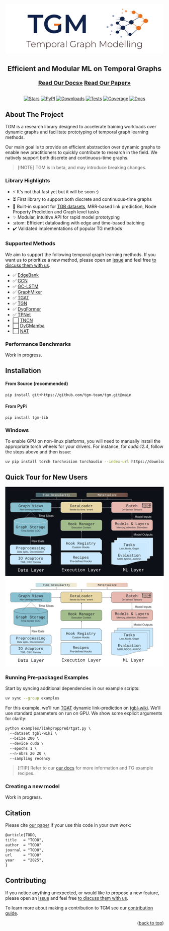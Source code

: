 <a id="readme-top"></a>

![image](./docs/img/logo.svg)

<div align="center">
<h3 style="font-size: 22px">Efficient and Modular ML on Temporal Graphs</h3>
<a href="https://tgm.readthedocs.io/en/latest"/><strong style="font-size: 18px;"/>Read Our Docs»</strong></a>
<a href="https://github.com/tgm-team/tgm"/><strong style="font-size: 18px;"/>Read Our Paper»</strong></a>
<br/>
<br/>

[![Stars](https://img.shields.io/github/stars/tgm-team/tgm?style=flat&label=Stars&color=white&labelColor=555555)](https://github.com/tgm-team/tgm/stargazers)
[![PyPI](https://img.shields.io/pypi/v/tgm-lib?style=flat&label=PyPI&color=white&labelColor=555555)](https://pypi.org/project/tgm-lib/)
[![Downloads](https://img.shields.io/pypi/dm/tgm-lib?style=flat&label=Downloads&color=white&labelColor=555555)](https://pypi.org/project/tgm-lib/)
[![Tests](https://img.shields.io/badge/Tests%20%26%20Coverage-passing-555555?style=flat)](https://github.com/tgm-team/tgm/actions/workflows/testing.yml)
[![Coverage](https://img.shields.io/codecov/c/github/tgm-team/tgm?style=flat&label=Coverage)](https://codecov.io/gh/tgm-team/tgm)
[![Docs](https://img.shields.io/badge/Docs-ReadTheDocs-555555?style=flat)](https://tgm.readthedocs.io/en/latest/?badge=latest)

</div>

## About The Project

TGM is a research library designed to accelerate training workloads over dynamic graphs and facilitate prototyping of temporal graph learning methods.

Our main goal is to provide an efficient abstraction over dynamic graphs to enable new practitioners to quickly contribute to research in the field. We natively support both discrete and continuous-time graphs.

> \[!NOTE\]
> TGM is in beta, and may introduce breaking changes.

### Library Highlights

- :zap: It's not that fast yet but it will be soon :)
- :hourglass_flowing_sand: First library to support both discrete and continuous-time graphs
- :wrench: Built-in support for [TGB datasets](https://tgb.complexdatalab.com/), MRR-based link prediction, Node Property Prediction and Graph level tasks
- :sparkles: Modular, intuitive API for rapid model prototyping
- :atom: Efficient dataloading with edge and time-based batching
- :heavy_check_mark: Validated implementations of popular TG methods

### Supported Methods

We aim to support the following temporal graph learning methods. If you want us to prioritize a new method, please open an [issue](https://github.com/tgm-team/tgm/issues) and feel free [to discuss them with us](https://github.com/tgm-team/tgm/discussions).

- :white_check_mark: [EdgeBank](https://arxiv.org/abs/2207.10128)
- :white_check_mark: [GCN](https://arxiv.org/abs/1609.02907)
- :white_check_mark: [GC-LSTM](https://arxiv.org/abs/1812.04206)
- :white_check_mark: [GraphMixer](https://arxiv.org/abs/2302.11636)
- :white_check_mark: [TGAT](https://arxiv.org/abs/2002.07962)
- :white_check_mark: [TGN](https://arxiv.org/abs/2006.10637)
- :white_check_mark: [DygFormer](https://arxiv.org/abs/2303.13047)
- :white_check_mark: [TPNet](https://arxiv.org/abs/2410.04013)
- :white_large_square: [TNCN](https://arxiv.org/abs/2406.07926)
- :white_large_square: [DyGMamba](https://arxiv.org/abs/2408.04713)
- :white_large_square: [NAT](https://arxiv.org/abs/2209.01084)

### Performance Benchmarks

Work in progress.

## Installation

#### From Source (recommended)

```sh
pip install git+https://github.com/tgm-team/tgm.git@main
```

#### From PyPi

```
pip install tgm-lib
```

### Windows

To enable GPU on non-linux platforms, you will need to manually install the appropriate torch wheels for your drivers. For instance, for *cuda:12.4*, follow the steps above and then issue:

```sh
uv pip install torch torchvision torchaudio --index-url https://download.pytorch.org/whl/cu124
```

## Quick Tour for New Users

![image](./docs/img/architecture-dark.svg#gh-dark-mode-only)
![image](./docs/img/architecture-light.svg#gh-light-mode-only)

### Running Pre-packaged Examples

Start by syncing additional dependencies in our example scripts:

```sh
uv sync --group examples
```

For this example, we'll run [TGAT](https://arxiv.org/abs/2002.07962) dynamic link-prediction on [tgbl-wiki](https://tgb.complexdatalab.com/docs/leader_linkprop/#tgbl-wiki-v2). We'll use standard parameters on run on GPU. We show some explicit arguments for clarity:

```
python examples/linkproppred/tgat.py \
  --dataset tgbl-wiki \
  --bsize 200 \
  --device cuda \
  --epochs 1 \
  --n-nbrs 20 20 \
  --sampling recency
```

> \[!TIP\]
> Refer to our [our docs](https://tgm.readthedocs.io/) for more information and TG example recipes.

### Creating a new model

Work in progress.

## Citation

Please cite [our paper](https://github.com/tgm-team/tgm) if your use this code in your own work:

```
@article{TODO,
title   = "TODO",
author  = "TODO"
journal = "TODO",
url     = "TODO"
year    = "2025",
}
```

## Contributing

If you notice anything unexpected, or would like to propose a new feature, please open an [issue](https://github.com/tgm-team/tgm/issues) and feel free [to discuss them with us](https://github.com/tgm-team/tgm/discussions).

To learn more about making a contribution to TGM see our [contribution guide](./.github/CONTRIBUTING.md).

<p align="right">(<a href="#readme-top">back to top</a>)</p>
